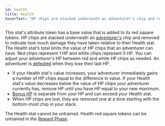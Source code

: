 ```yaml
---
id: health
title: Health
hoverText: "HP chips are stacked underneath an adventurer's chip and removed to indicate how much damage they have taken relative to their Health stat."
---
```


This stat's attribute token has a base value that is added to its red square tokens. HP chips are stacked underneath an [adventurer's](/docs/all/glossary/adventurer) chip and removed to indicate how much damage they have taken relative to their Health stat. The Health stat's total limits the value of HP chips that an adventurer can have. Red chips represent 1 HP and white chips represent 5 HP. You can adjust your adventurer's HP between red and white HP chips as needed. An adventurer is [defeated](/docs/all/glossary/defeated) when they lose their last HP.

- If your Health stat's value increases, your adventurer immediately gains a number of HP chips equal to the difference in value. If your Health stat's value decreases below the value of HP chips your adventurer currently has, remove HP until you have HP equal to your new maximum.
- [Bonus HP](/docs/all/glossary/bonus-hp) is separate from your HP and can exceed your Health stat. 
- When HP chips are lost, they are removed one at a time starting with the bottom-most chip in your stack.

The Health stat cannot be untrained. Health red square tokens can be untrained in the [Reward Phase](/docs/all/day/reward-phase).